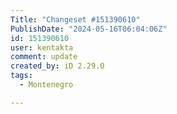 ```yaml
---
Title: "Changeset #151390610"
PublishDate: "2024-05-16T06:04:06Z"
id: 151390610
user: kentakta
comment: update
created_by: iD 2.29.0
tags:
  - Montenegro

---
```

